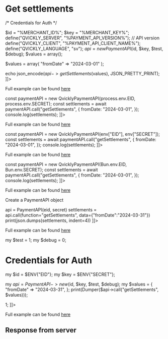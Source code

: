 # Get settlements

<include from="Snippets-PaymentAPI.md" element-id="snippet-header"></include>

<tabs>
    <tab title="%code-json%">
<code-block lang="json">
<![CDATA[
{
    "credentials": {
        "id": "%MERCHANT_ID%",
        "hash": "4bb4f3729ed101501b9c79f7fec7be79da0b20190188a7b0fb0073a04c8025851ea00056857d7f724dd54392ceff97d4b8f63f6024b4ec6539bafb7daff96b2e",
        "version": "%PAYMENT_API_VERSION%",
        "client": "%PAYMENT_API_CLIENT_NAME%",
        "language": "sv",
        "time": 1714927493.389399
    },
    "data": {
        "fromDate": "2024-03-31"
    },
    "function": "getSettlements"
}
]]>
</code-block>
    </tab>

 <tab title="%code-phplegacy%">
<code-block lang="PHP">
<![CDATA[
<?php
include('../PaymentAPI.php');
$test = true;
$debug = false;

/* Credentials for Auth */

$id = "%MERCHANT_ID%";
$key = "%MERCHANT_KEY%";
define("QVICKLY_SERVER", "%PAYMENT_API_VERSION%"); // API version
define("QVICKLY_CLIENT", "%PAYMENT_API_CLIENT_NAME%");
define("QVICKLY_LANGUAGE", "sv");
$api = new PaymentAPI($id, $key, $test, $debug);
$values = array();

$values = array(
    "fromDate" => "2024-03-01"
);

echo json_encode($api->getSettlements($values), JSON_PRETTY_PRINT);
]]>
</code-block>

Full example can be found [here](https://github.com/Billmate/QvicklyAPISamples/blob/main/PHP.Legacy/examples/getSettlements.php)

</tab>

<tab title="%code-node%">
<code-block lang="javascript">
<![CDATA[
import { QvicklyPaymentAPI } from "../../PaymentAPI.js";

const paymentAPI = new QvicklyPaymentAPI(process.env.EID, process.env.SECRET);
const settlements = await paymentAPI.call("getSettlements", {
    fromDate: "2024-03-01",
});
console.log(settlements);
]]>
</code-block>

Full example can be found [here](https://github.com/Billmate/QvicklyAPISamples/blob/main/Node.JS/examples/PaymentAPI/getSettlements.js)

</tab>

<tab title="%code-deno%">
<code-block lang="javascript">
<![CDATA[
import {QvicklyPaymentAPI, env} from "../../PaymentAPI.ts";

const paymentAPI = new QvicklyPaymentAPI(env["EID"], env["SECRET"]);
const settlements = await paymentAPI.call("getSettlements", {
    fromDate: "2024-03-01",
});
console.log(settlements);
]]>
</code-block>

Full example can be found [here](https://github.com/Billmate/QvicklyAPISamples/blob/main/Deno/examples/PaymentAPI/getSettlements.ts)

</tab>

<tab title="%code-bun%">
<code-block lang="javascript">
<![CDATA[
import QvicklyPaymentAPI from "../../PaymentAPI";

const paymentAPI = new QvicklyPaymentAPI(Bun.env.EID, Bun.env.SECRET);
const settlements = await paymentAPI.call("getSettlements", {
    fromDate: "2024-03-01",
});
console.log(settlements);
]]>
</code-block>

Full example can be found [here](https://github.com/Billmate/QvicklyAPISamples/blob/main/Bun/examples/PaymentAPI/getSettlements.ts)

</tab>

  <tab title="%code-python%">
<code-block lang="Python">
<![CDATA[
from PaymentAPI import PaymentAPI

# Create a PaymentAPI object
api = PaymentAPI(eid, secret)
settlements = api.call(function="getSettlements", data={"fromDate":"2024-03-31"})
print(json.dumps(settlements, indent=4))
]]>
</code-block>

Full example can be found [here](https://github.com/Billmate/QvicklyAPISamples/blob/main/Python/examples/PaymentAPI/getSettlements.py)

  </tab>

<tab title="%code-perl%">
<code-block lang="perl">
<![CDATA[
#!/usr/bin/perl
use strict;
use warnings;
use JSON::PP;
use Data::Dumper;
use lib '../..';
require "PaymentAPI.pl";
require "LoadEnv.pl";
LoadEnv('../../.env');

my $test = 1;
my $debug = 0;

# Credentials for Auth
my $id = $ENV{"EID"};
my $key = $ENV{"SECRET"};

my $api = PaymentAPI->new($id, $key, $test, $debug);
my $values = {
    "fromDate" => "2024-03-31",
};
print(Dumper($api->call("getSettlements", $values)));

1;
]]>
</code-block>

Full example can be found [here](https://github.com/Billmate/QvicklyAPISamples/blob/main/Perl/examples/PaymentAPI/getSettlements.pl)

</tab>

</tabs>

## Response from server
<code-block lang="json">
<![CDATA[
{
    "credentials": {
        "hash": "66fbe90f935ed89d34970fc70837c435c7a84868b487f94a9ba4df39a6f23cb76176e12b942511823a8afe128839f1ed5d36cfe2eab3e75d51cfa39c04d12fbe",
        "logid": 1234567
    },
    "data": {
        "Settlements": [
            {
                "SettlementId": "5",
                "SettlementDate": "2024-04-29",
                "SettlementURL": "https://online.billmate.se/avrakning/12345/5-2024-04-29.pdf",
                "InvoiceIds": [
                    "12349"
                ]
            },
            {
                "SettlementId": "4",
                "SettlementDate": "2024-04-22",
                "SettlementURL": "https://online.billmate.se/avrakning/12345/4-2024-04-22.pdf",
                "InvoiceIds": [
                    "12348"
                ]
            },
            {
                "SettlementId": "3",
                "SettlementDate": "2024-04-15",
                "SettlementURL": "https://online.billmate.se/avrakning/12345/3-2024-04-15.pdf",
                "InvoiceIds": [
                    "12347"
                ]
            },
            {
                "SettlementId": "2",
                "SettlementDate": "2024-04-08",
                "SettlementURL": "https://online.billmate.se/avrakning/12345/2-2024-04-08.pdf",
                "InvoiceIds": [
                    "12346"
                ]
            },
            {
                "SettlementId": "1",
                "SettlementDate": "2024-04-02",
                "SettlementURL": "https://online.billmate.se/avrakning/12345/1-2024-04-02.pdf",
                "InvoiceIds": [
                    "12345"
                ]
            }
        ],
        "Date": "2024-05-01"
    }
}
]]>
</code-block>

<include from="Snippets-Examples.md" element-id="snippet-footer"></include>